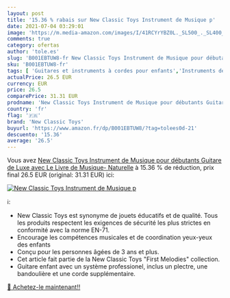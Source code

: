 ```yaml
---
layout: post
title: '15.36 % rabais sur New Classic Toys Instrument de Musique p'
date: 2021-07-04 03:29:01
image: 'https://m.media-amazon.com/images/I/41RCYrYBZ0L._SL500_._SL400_.jpg'
comments: true
category: ofertas
author: 'tole.es'
slug: 'B001EBTUW8-fr New Classic Toys Instrument de Musique pour débutants...'
sku: 'B001EBTUW8-fr'
tags: [ 'Guitares et instruments à cordes pour enfants','Instruments de musique pour enfants','Jeux et Jouets','Jeux et jouets','new classic toys', ]
actualPrice: 26.5 EUR
currency: EUR
price: 26.5
comparePrice: 31.31 EUR
prodname: 'New Classic Toys Instrument de Musique pour débutants Guitare de Luxe avec Le Livre de Musique- Naturelle'
country: 'fr'
flag: '🇫🇷'
brand: 'New Classic Toys'
buyurl: 'https://www.amazon.fr/dp/B001EBTUW8/?tag=tolees0d-21'
descuento: '15.36'
average: '26.5'
---
```


Vous avez [New Classic Toys Instrument de Musique pour débutants Guitare de Luxe avec Le Livre de Musique- Naturelle](https://www.amazon.fr/dp/B001EBTUW8/?tag=tolees0d-21)  à  15.36 % de réduction, prix final  26.5 EUR (original: 31.31 EUR) ici:

[![New Classic Toys Instrument de Musique p](https://m.media-amazon.com/images/I/41RCYrYBZ0L._SL500_._SL400_.jpg)](https://www.amazon.fr/dp/B001EBTUW8/?tag=tolees0d-21)

ℹ️:

- New Classic Toys est synonyme de jouets éducatifs et de qualité. Tous les produits respectent les exigences de sécurité les plus strictes en conformité avec la norme EN-71.
- Encourage les compétences musicales et de coordination yeux-yeux des enfants
- Conçu pour les personnes âgées de 3 ans et plus.
- Cet article fait partie de la New Classic Toys "First Melodies" collection.
- Guitare enfant avec un système professionel, inclus un plectre, une bandoulière et une corde supplémentaire.

[🛒 Achetez-le maintenant!!](https://www.amazon.fr/dp/B001EBTUW8/?tag=tolees0d-21)
